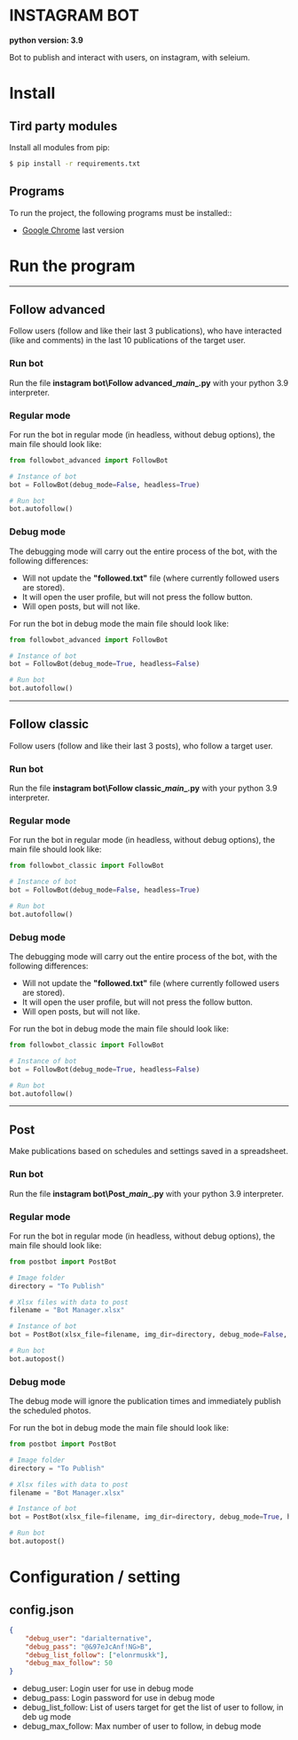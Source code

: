 # INSTAGRAM BOT
**python version: 3.9**

Bot to publish and interact with users, on instagram, with seleium.

# Install
## Tird party modules

Install all modules from pip: 

``` bash
$ pip install -r requirements.txt
```

## Programs

To run the project, the following programs must be installed:: 

* [Google Chrome](https://www.google.com/intl/es/chrome) last version

# Run the program

---

## Follow advanced
Follow users (follow and like their last 3 publications), who have interacted (like and comments) in the last 10 publications of the target user.

### Run bot
Run the file **instagram bot\Follow advanced\__main__.py** with your python 3.9 interpreter.

### Regular mode
For run the bot in regular mode (in headless, without debug options), the main file should look like: 

``` python
from followbot_advanced import FollowBot

# Instance of bot
bot = FollowBot(debug_mode=False, headless=True)

# Run bot
bot.autofollow()
```

### Debug mode
The debugging mode will carry out the entire process of the bot, with the following differences:
* Will not update the **"followed.txt"** file (where currently followed users are stored).
* It will open the user profile, but will not press the follow button.
* Will open posts, but will not like.

For run the bot in debug mode the main file should look like: 

``` python
from followbot_advanced import FollowBot

# Instance of bot
bot = FollowBot(debug_mode=True, headless=False)

# Run bot
bot.autofollow()
```

---

## Follow classic
Follow users (follow and like their last 3 posts), who follow a target user.

### Run bot
Run the file **instagram bot\Follow classic\__main__.py** with your python 3.9 interpreter.

### Regular mode
For run the bot in regular mode (in headless, without debug options), the main file should look like: 

``` python
from followbot_classic import FollowBot

# Instance of bot
bot = FollowBot(debug_mode=False, headless=True)

# Run bot
bot.autofollow()
```

### Debug mode
The debugging mode will carry out the entire process of the bot, with the following differences:
* Will not update the **"followed.txt"** file (where currently followed users are stored).
* It will open the user profile, but will not press the follow button.
* Will open posts, but will not like.

For run the bot in debug mode the main file should look like: 

``` python
from followbot_classic import FollowBot

# Instance of bot
bot = FollowBot(debug_mode=True, headless=False)

# Run bot
bot.autofollow()
```

---

## Post
Make publications based on schedules and settings saved in a spreadsheet.

### Run bot
Run the file **instagram bot\Post\__main__.py** with your python 3.9 interpreter.

### Regular mode
For run the bot in regular mode (in headless, without debug options), the main file should look like: 

``` python
from postbot import PostBot

# Image folder
directory = "To Publish" 

# Xlsx files with data to post
filename = "Bot Manager.xlsx"

# Instance of bot
bot = PostBot(xlsx_file=filename, img_dir=directory, debug_mode=False, headless=True)

# Run bot
bot.autopost()

```

### Debug mode
The debug mode will ignore the publication times and immediately publish the scheduled photos.

For run the bot in debug mode the main file should look like: 

``` python
from postbot import PostBot

# Image folder
directory = "To Publish" 

# Xlsx files with data to post
filename = "Bot Manager.xlsx"

# Instance of bot
bot = PostBot(xlsx_file=filename, img_dir=directory, debug_mode=True, headless=False)

# Run bot
bot.autopost()

```

# Configuration / setting

## config.json

``` json
{
    "debug_user": "darialternative",
    "debug_pass": "@&97eJcAnf!NG>B",
    "debug_list_follow": ["elonrmuskk"],
    "debug_max_follow": 50
}
```

* debug_user: Login user for use in debug mode
* debug_pass: Login password for use in debug mode
* debug_list_follow: List of users target for get the list of user to follow, in deb ug mode
* debug_max_follow: Max number of user to follow, in debug mode
